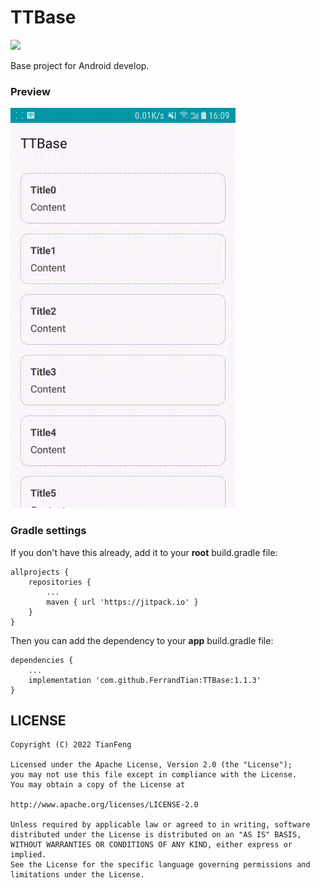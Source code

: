 # TTBase

[![](https://jitpack.io/v/FerrandTian/TTBase.svg)](https://jitpack.io/#FerrandTian/TTBase)

Base project for Android develop.

### Preview

![Preview_1](https://github.com/FerrandTian/TTBase/raw/main/ScreenRecord.gif)

### Gradle settings

If you don't have this already, add it to your **root** build.gradle file:
```
allprojects {
    repositories {
        ...
        maven { url 'https://jitpack.io' }
    }
}
```

Then you can add the dependency to your **app** build.gradle file:
```
dependencies {
    ...
    implementation 'com.github.FerrandTian:TTBase:1.1.3'
}
```

## LICENSE

    Copyright (C) 2022 TianFeng
    
    Licensed under the Apache License, Version 2.0 (the "License");
    you may not use this file except in compliance with the License.
    You may obtain a copy of the License at
    
    http://www.apache.org/licenses/LICENSE-2.0
    
    Unless required by applicable law or agreed to in writing, software
    distributed under the License is distributed on an "AS IS" BASIS,
    WITHOUT WARRANTIES OR CONDITIONS OF ANY KIND, either express or implied.
    See the License for the specific language governing permissions and
    limitations under the License.
